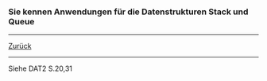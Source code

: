 ### Sie kennen Anwendungen für die Datenstrukturen Stack und Queue

---

[Zurück](700datenstrukturen.md)

---
Siehe DAT2 S.20,31
